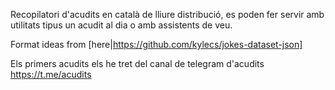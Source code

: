 Recopilatori d'acudits en català de lliure distribució, es poden fer servir amb utilitats
tipus un acudit al dia o amb assistents de veu.

Format ideas from [here|https://github.com/kylecs/jokes-dataset-json]


Els primers acudits els he tret del canal de telegram d'acudits https://t.me/acudits